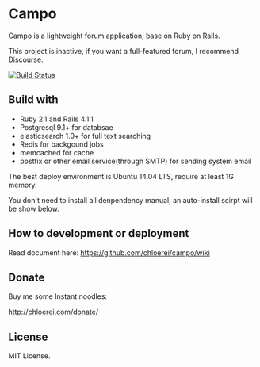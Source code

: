 # Campo

Campo is a lightweight forum application, base on Ruby on Rails.

This project is inactive, if you want a full-featured forum, I recommend [Discourse](http://www.discourse.org/).

[![Build Status](https://travis-ci.org/chloerei/campo.png?branch=master)](https://travis-ci.org/chloerei/campo)

## Build with

- Ruby 2.1 and Rails 4.1.1
- Postgresql 9.1+ for databsae
- elasticsearch 1.0+ for full text searching
- Redis for backgound jobs
- memcached for cache
- postfix or other email service(through SMTP) for sending system email

The best deploy environment is Ubuntu 14.04 LTS, require at least 1G memory.

You don't need to install all denpendency manual, an auto-install scirpt will be show below.

## How to development or deployment

Read document here: https://github.com/chloerei/campo/wiki

## Donate

Buy me some Instant noodles:

http://chloerei.com/donate/

## License

MIT License.

